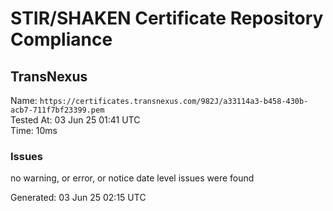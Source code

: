 # STIR/SHAKEN Certificate Repository Compliance

## TransNexus

Name: `https://certificates.transnexus.com/982J/a33114a3-b458-430b-acb7-711f7bf23399.pem`\
Tested At: 03 Jun 25 01:41 UTC\
Time: 10ms

### Issues

no warning, or error, or notice date level issues were found

Generated: 03 Jun 25 02:15 UTC